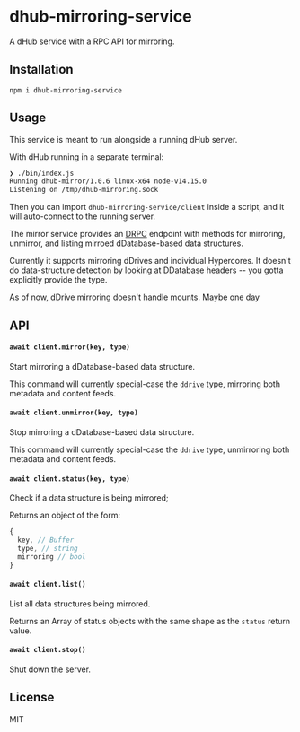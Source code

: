 # dhub-mirroring-service
A dHub service with a RPC API for mirroring.

## Installation
```
npm i dhub-mirroring-service
```

## Usage
This service is meant to run alongside a running dHub server.

With dHub running in a separate terminal:
```sh
❯ ./bin/index.js
Running dhub-mirror/1.0.6 linux-x64 node-v14.15.0
Listening on /tmp/dhub-mirroring.sock
```

Then you can import `dhub-mirroring-service/client` inside a script, and it will auto-connect to the running server.

The mirror service provides an [DRPC](https://github.com/dwebprotocol/drpc) endpoint with methods for mirroring, unmirror, and listing mirroed dDatabase-based data structures.

Currently it supports mirroring dDrives and individual Hypercores. It doesn't do data-structure detection by looking at DDatabase headers -- you gotta explicitly provide the type.

As of now, dDrive mirroring doesn't handle mounts. Maybe one day

## API

#### `await client.mirror(key, type)`
Start mirroring a dDatabase-based data structure.

This command will currently special-case the `ddrive` type, mirroring both metadata and content feeds.

#### `await client.unmirror(key, type)`
Stop mirroring a dDatabase-based data structure.

This command will currently special-case the `ddrive` type, unmirroring both metadata and content feeds.

#### `await client.status(key, type)`
Check if a data structure is being mirrored;

Returns an object of the form:
```js
{
  key, // Buffer
  type, // string
  mirroring // bool
}
```

#### `await client.list()`
List all data structures being mirrored.

Returns an Array of status objects with the same shape as the `status` return value.

#### `await client.stop()`
Shut down the server.

## License
MIT
